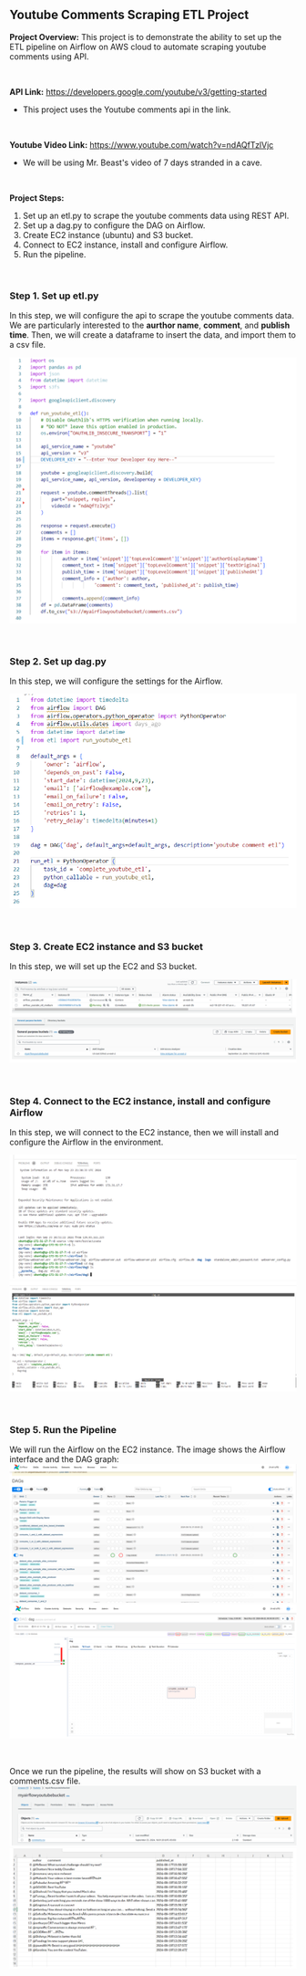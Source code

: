 ## Youtube Comments Scraping ETL Project

**Project Overview:** This project is to demonstrate the ability to set up the ETL pipeline on Airflow on AWS cloud to automate scraping youtube comments using API.

</br>

**API Link:** https://developers.google.com/youtube/v3/getting-started
* This project uses the Youtube comments api in the link.

</br>

**Youtube Video Link:** https://www.youtube.com/watch?v=ndAQfTzlVjc
* We will be using Mr. Beast's video of 7 days stranded in a cave.

</br>

**Project Steps:**
1. Set up an etl.py to scrape the youtube comments data using REST API.
2. Set up a dag.py to configure the DAG on Airflow.
3. Create EC2 instance (ubuntu) and S3 bucket.
4. Connect to EC2 instance, install and configure Airflow.
5. Run the pipeline.

</br>

### Step 1. Set up etl.py
In this step, we will configure the api to scrape the youtube comments data. We are particularly interested to the **aurthor name**, **comment**, and **publish time**. Then, we will create a dataframe to insert the data, and import them to a csv file.

![](etl.png)

</br>

### Step 2. Set up dag.py
In this step, we will configure the settings for the Airflow.

![](dag.png)

</br>

### Step 3. Create EC2 instance and S3 bucket
In this step, we will set up the EC2 and S3 bucket.

![](ec2.png)
![](s3.png)

</br>

### Step 4. Connect to the EC2 instance, install and configure Airflow
In this step, we will connect to the EC2 instance, then we will install and configure the Airflow in the environment.

![](airflow_config.png)
![](dag_config.png)

</br>

### Step 5. Run the Pipeline
We will run the Airflow on the EC2 instance. The image shows the Airflow interface and the DAG graph:
![](airflow_interface.png)
![](airflow_graph.png)

</br>

Once we run the pipeline, the results will show on S3 bucket with a comments.csv file.
![](s3_result.png)
![](csv_result.png)
